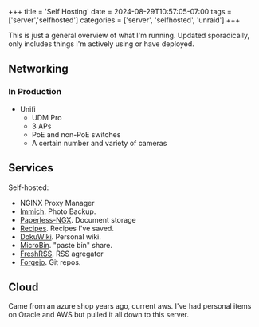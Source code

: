+++
title = 'Self Hosting'
date = 2024-08-29T10:57:05-07:00
tags = ['server','selfhosted']
categories = ['server', 'selfhosted', 'unraid']
+++


This is just a general overview of what I'm running. Updated sporadically, only includes things I'm actively using or have deployed. 

## Networking ##

### In Production ###

* Unifi
    * UDM Pro
    * 3 APs
    * PoE and non-PoE switches
    * A certain number and variety of cameras

## Services ##
Self-hosted:

* NGINX Proxy Manager
* [Immich](https://photos.fig.systems). Photo Backup. 
* [Paperless-NGX](https://paperless.fig.systems). Document storage
* [Recipes](https://recipes.fig.systems). Recipes I've saved.
* [DokuWiki](https://wiki.fig.systems). Personal wiki.
* [MicroBin](https://bin.fig.systems). "paste bin" share.
* [FreshRSS](https://feeds.fig.systems). RSS agregator
* [Forgejo](https://git.fig.systems). Git repos.

## Cloud ##

Came from an azure shop years ago, current aws. I've had personal items on Oracle and AWS but pulled it all down to this server. 

